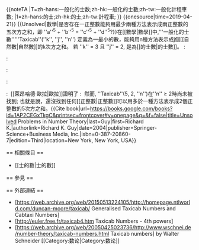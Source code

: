 {{noteTA
|T=zh-hans:一般化的士数;zh-hk:一般化的士數;zh-tw:一般化計程車數;
|1=zh-hans:的士;zh-hk:的士;zh-tw:計程車;
}}
{{onesource|time=2019-04-21}}
{{Unsolved|數學|是否存在一正整數能夠用最少兩種方法表示成兩正整數的五次方之和，即 ''a''<sup>5</sup> + ''b''<sup>5</sup> <nowiki>=</nowiki> ''c''<sup>5</sup> + ''d''<sup>5</sup>?}}在[[數學|數學]]中,'''一般化的士數'''''Taxicab''(''k'', ''j'', ''n'') 定義為一最小的數，能夠用n種方法表示成j個[[自然數|自然數]]的k次方之和。 若 ''k'' = 3 且 ''j'' = 2, 是為[[的士數|的士數]]。
: <math>\mathrm{Taxicab}(1, 2, 2) = 4 = 1 + 3 = 2 + 2.</math>

: <math>\mathrm{Taxicab}(2, 2, 2) = 50 = 1^2 + 7^2 = 5^2 + 5^2.</math>

: <math>\mathrm{Taxicab}(2, 2, 3) = 325 = 1^2 + 18^2 = 6^2 + 17^2 = 10^2 + 15^2.</math>

: <math>\mathrm{Taxicab}(3, 2, 2) = 1729 = 1^3 + 12^3 = 9^3 + 10^3</math>

: <math>\mathrm{Taxicab}(3, 3, 2) = 251 = 1^3 + 5^3 + 5^3= 2^3 + 3^3 + 6^3</math>
[[萊昂哈德·歐拉|歐拉]]證明了
: <math>\mathrm{Taxicab}(4, 2, 2) = 635318657 = 59^4 + 158^4 = 133^4 + 134^4.</math>
然而, ''Taxicab''(5, 2, ''n'')在''n'' ≥ 2時尚未被找到; 也就是說，還沒找到任何[[正整數|正整數]]可以用多於一種方法表示成2個正整數的5次方之和。<ref>{{Cite book|url=https://books.google.com/books?id=1AP2CEGxTkgC&printsec=frontcover#v=onepage&q=&f=false|title=Unsolved Problems in Number Theory|last=Guy|first=Richard K.|authorlink=Richard K. Guy|date=2004|publisher=Springer-Science+Business Media, Inc.|isbn=0-387-20860-7|edition=Third|location=New York, New York, USA}}</ref>

== 相關條目 ==
* [[士的數|士的數]]

== 參見 ==
<references />

== 外部連結 ==
* [https://web.archive.org/web/20150513224105/http://homepage.ntlworld.com/duncan-moore/taxicab/ Generalised Taxicab Numbers and Cabtaxi Numbers]
* [http://euler.free.fr/taxicab4.htm Taxicab Numbers - 4th powers]
* [https://web.archive.org/web/20050425023736/http://www.wschnei.de/number-theory/taxicab-numbers.html Taxicab numbers] by Walter Schneider
[[Category:数论|Category:数论]]